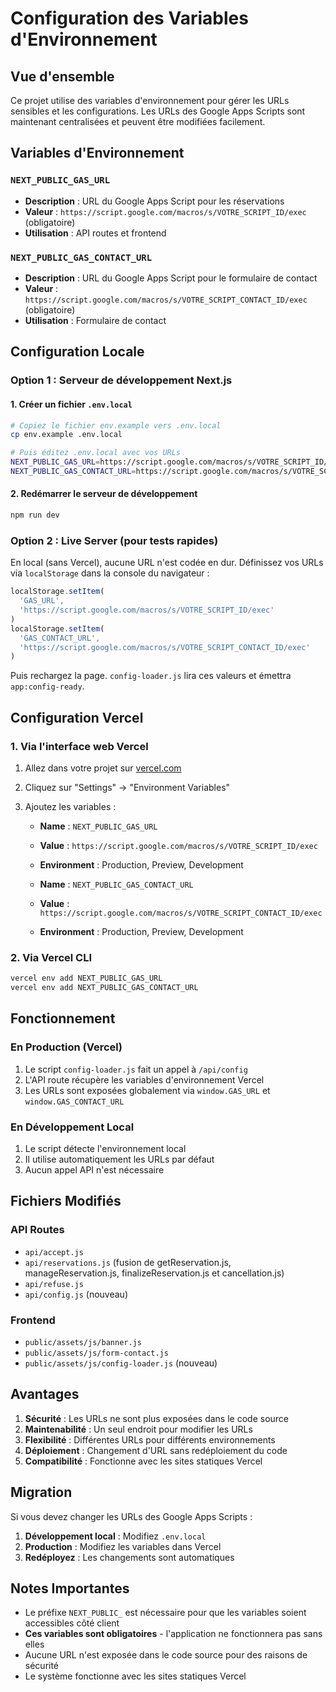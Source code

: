 # Configuration des Variables d'Environnement

## Vue d'ensemble

Ce projet utilise des variables d'environnement pour gérer les URLs sensibles et les configurations. Les URLs des Google Apps Scripts sont maintenant centralisées et peuvent être modifiées facilement.

## Variables d'Environnement

### `NEXT_PUBLIC_GAS_URL`

- **Description** : URL du Google Apps Script pour les réservations
- **Valeur** : `https://script.google.com/macros/s/VOTRE_SCRIPT_ID/exec` (obligatoire)
- **Utilisation** : API routes et frontend

### `NEXT_PUBLIC_GAS_CONTACT_URL`

- **Description** : URL du Google Apps Script pour le formulaire de contact
- **Valeur** : `https://script.google.com/macros/s/VOTRE_SCRIPT_CONTACT_ID/exec` (obligatoire)
- **Utilisation** : Formulaire de contact

## Configuration Locale

### Option 1 : Serveur de développement Next.js

#### 1. Créer un fichier `.env.local`

```bash
# Copiez le fichier env.example vers .env.local
cp env.example .env.local

# Puis éditez .env.local avec vos URLs
NEXT_PUBLIC_GAS_URL=https://script.google.com/macros/s/VOTRE_SCRIPT_ID/exec
NEXT_PUBLIC_GAS_CONTACT_URL=https://script.google.com/macros/s/VOTRE_SCRIPT_CONTACT_ID/exec
```

#### 2. Redémarrer le serveur de développement

```bash
npm run dev
```

### Option 2 : Live Server (pour tests rapides)

En local (sans Vercel), aucune URL n'est codée en dur. Définissez vos URLs via `localStorage` dans la console du navigateur :

```js
localStorage.setItem(
  'GAS_URL',
  'https://script.google.com/macros/s/VOTRE_SCRIPT_ID/exec'
)
localStorage.setItem(
  'GAS_CONTACT_URL',
  'https://script.google.com/macros/s/VOTRE_SCRIPT_CONTACT_ID/exec'
)
```

Puis rechargez la page. `config-loader.js` lira ces valeurs et émettra `app:config-ready`.

## Configuration Vercel

### 1. Via l'interface web Vercel

1. Allez dans votre projet sur [vercel.com](https://vercel.com)
2. Cliquez sur "Settings" → "Environment Variables"
3. Ajoutez les variables :

   - **Name** : `NEXT_PUBLIC_GAS_URL`
   - **Value** : `https://script.google.com/macros/s/VOTRE_SCRIPT_ID/exec`
   - **Environment** : Production, Preview, Development

   - **Name** : `NEXT_PUBLIC_GAS_CONTACT_URL`
   - **Value** : `https://script.google.com/macros/s/VOTRE_SCRIPT_CONTACT_ID/exec`
   - **Environment** : Production, Preview, Development

### 2. Via Vercel CLI

```bash
vercel env add NEXT_PUBLIC_GAS_URL
vercel env add NEXT_PUBLIC_GAS_CONTACT_URL
```

## Fonctionnement

### En Production (Vercel)

1. Le script `config-loader.js` fait un appel à `/api/config`
2. L'API route récupère les variables d'environnement Vercel
3. Les URLs sont exposées globalement via `window.GAS_URL` et `window.GAS_CONTACT_URL`

### En Développement Local

1. Le script détecte l'environnement local
2. Il utilise automatiquement les URLs par défaut
3. Aucun appel API n'est nécessaire

## Fichiers Modifiés

### API Routes

- `api/accept.js`
- `api/reservations.js` (fusion de getReservation.js, manageReservation.js, finalizeReservation.js et cancellation.js)
- `api/refuse.js`
- `api/config.js` (nouveau)

### Frontend

- `public/assets/js/banner.js`
- `public/assets/js/form-contact.js`
- `public/assets/js/config-loader.js` (nouveau)

## Avantages

1. **Sécurité** : Les URLs ne sont plus exposées dans le code source
2. **Maintenabilité** : Un seul endroit pour modifier les URLs
3. **Flexibilité** : Différentes URLs pour différents environnements
4. **Déploiement** : Changement d'URL sans redéploiement du code
5. **Compatibilité** : Fonctionne avec les sites statiques Vercel

## Migration

Si vous devez changer les URLs des Google Apps Scripts :

1. **Développement local** : Modifiez `.env.local`
2. **Production** : Modifiez les variables dans Vercel
3. **Redéployez** : Les changements sont automatiques

## Notes Importantes

- Le préfixe `NEXT_PUBLIC_` est nécessaire pour que les variables soient accessibles côté client
- **Ces variables sont obligatoires** - l'application ne fonctionnera pas sans elles
- Aucune URL n'est exposée dans le code source pour des raisons de sécurité
- Le système fonctionne avec les sites statiques Vercel
